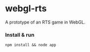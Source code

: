 webgl-rts
=========

A prototype of an RTS game in WebGL.


### Install & run
```npm install && node app```